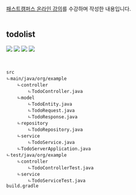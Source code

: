 [패스트캠퍼스 온라인 강의](https://fastcampus.co.kr/dev_online_javaend)를 수강하며 작성한 내용입니다.   
<br>


## todolist

![](https://img.shields.io/badge/Java-007396?style=flat&logo=Java&logoColor=white)
![](https://img.shields.io/badge/IntelliJ-000000?style=flat&logo=IntelliJIDEA&logoColor=white)
![](https://img.shields.io/badge/Gradle-02303A?style=flat&logo=Gradle&logoColor=white)
![](https://img.shields.io/badge/Hibernate-59666C?style=flat&logo=Hibernate&logoColor=white)
<br>

<br>

    src
    ㄴmain/java/org/example
        ㄴcontroller
            ㄴTodoController.java
        ㄴmodel
            ㄴTodoEntity.java
            ㄴTodoRequest.java
            ㄴTodoResponse.java
        ㄴrepository
            ㄴTodoRepository.java
        ㄴservice
            ㄴTodoService.java
        ㄴTodoServerApplication.java
    ㄴtest/java/org/example
        ㄴcontroller
            ㄴTodoControllerTest.java
        ㄴservice
            ㄴTodoServiceTest.java
    build.gradle
